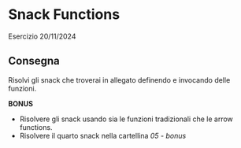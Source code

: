 Snack Functions
===
Esercizio 20/11/2024
## Consegna
Risolvi gli snack che troverai in allegato definendo e invocando delle funzioni.

**BONUS**
- Risolvere gli snack usando sia le funzioni tradizionali che le arrow functions.
- Risolvere il quarto snack nella cartellina *05 - bonus*